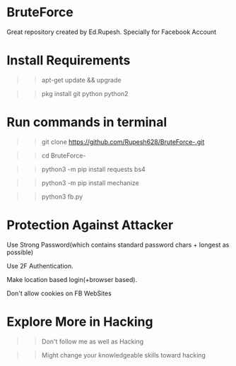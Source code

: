 # BruteForce
Great repository created by Ed.Rupesh. Specially for Facebook Account
# Install Requirements 
>> apt-get update && upgrade

>> pkg install git python python2
# Run commands in terminal
>> git clone https://github.com/Rupesh628/BruteForce-.git

>> cd BruteForce-

>> python3 -m pip install requests bs4

>> python3 -m pip install mechanize

>> python3 fb.py
# Protection Against Attacker 
Use Strong Password(which contains standard password chars + longest as possible)

Use 2F Authentication.

Make location based login(+browser based).

Don't allow cookies on FB WebSites
# Explore More in Hacking
>>Don't follow me as well as Hacking

>>Might change your knowledgeable skills toward hacking
